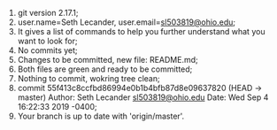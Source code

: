 1. git version 2.17.1;
2. user.name=Seth Lecander, user.email=sl503819@ohio.edu;
3. It gives a list of commands to help you further understand what you want to look for;
4. No commits yet;
5. Changes to be committed, new file: README.md;
6. Both files are green and ready to be committed;
7. Nothing to commit, wokring tree clean;
8. commit 55f413c8ccfbd86994e0b1b4bfb87d8e09637820 (HEAD -> master)
Author: Seth Lecander <sl503819@ohio.edu>
Date:   Wed Sep 4 16:22:33 2019 -0400;
9. Your branch is up to date with 'origin/master'.
